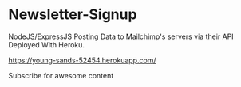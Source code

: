 # Newsletter-Signup

NodeJS/ExpressJS 
Posting Data to Mailchimp's servers via their API
Deployed With Heroku.

https://young-sands-52454.herokuapp.com/

Subscribe for awesome content
